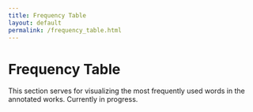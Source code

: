 ```yaml
---
title: Frequency Table
layout: default
permalink: /frequency_table.html
---
```

# Frequency Table

This section serves for visualizing the most frequently used words in the annotated works. Currently in progress.
